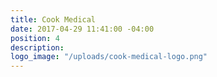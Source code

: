 ```yaml
---
title: Cook Medical
date: 2017-04-29 11:41:00 -04:00
position: 4
description: 
logo_image: "/uploads/cook-medical-logo.png"
---
```



